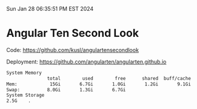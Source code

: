 Sun Jan 28 06:35:51 PM EST 2024

# Angular Ten Second Look

Code: https://github.com/kusl/angulartensecondlook

Deployment: https://github.com/angularten/angularten.github.io

```bash
System Memory
               total        used        free      shared  buff/cache   available
Mem:            15Gi       6.7Gi       1.0Gi       1.2Gi       9.1Gi       8.6Gi
Swap:          8.0Gi       1.3Gi       6.7Gi
System Storage
2.5G	.
```
```bash
